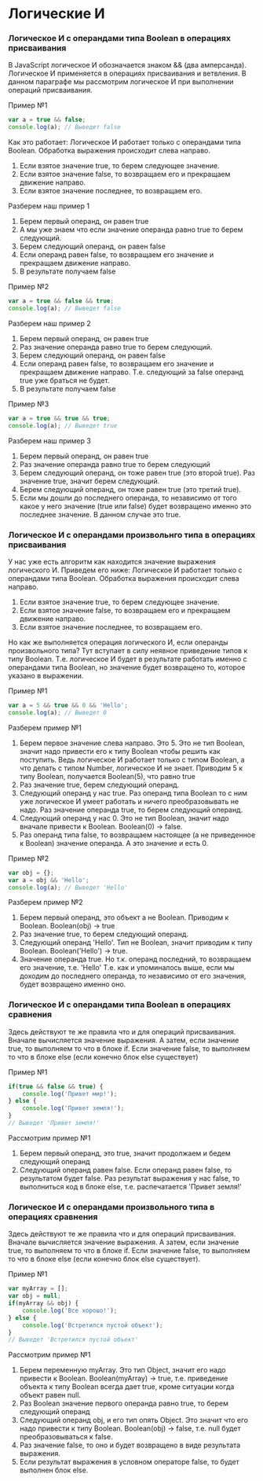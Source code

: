 # Логические И

### Логическое И с операндами типа Boolean в операциях присваивания
В JavaScript логическое И обозначается знаком && (два амперсанда). 
Логическое И применяется в операциях присваивания и ветвления.
В данном параграфе мы рассмотрим логическое И при выполнении операций присваивания.

Пример №1

```javascript
var a = true && false;
console.log(a); // Выведет false
```

Как это работает: 
Логическое И работает только с операндами типа Boolean.
Обработка выражения происходит слева направо.
1. Если взятое значение true, то берем следующее значение.
2. Если взятое значение false, то возвращаем его и прекращаем движение направо.
3. Если взятое значение последнее, то возвращаем его.

Разберем наш пример 1
1. Берем первый операнд, он равен true
2. А мы уже знаем что если значение операнда равно true то берем следующий.
3. Берем следующий операнд, он равен false
4. Если операнд равен false, то возвращаем его значение и прекращаем движение направо. 
5. В результате получаем false

Пример №2
```javascript
var a = true && false && true;
console.log(a); // Выведет false
```
Разберем наш пример 2
1. Берем первый операнд, он равен true
2. Раз значение операнда равно true то берем следующий.
3. Берем следующий операнд, он равен false
4. Если операнд равен false, то возвращаем его значение и прекращаем движение направо. 
Т.е. следующий за false операнд true уже браться не будет. 
5. В результате получаем false

Пример №3
```javascript
var a = true && true && true;
console.log(a); // Выведет true
```
Разберем наш пример 3
1. Берем первый операнд, он равен true
2. Раз значение операнда равно true то берем следующий
3. Берем следующий операнд, он тоже равен true (это второй true). Раз значение true, значит берем следующий.
4. Берем следующий операнд, он тоже равен true (это третий true). 
5. Если мы дошли до последнего операнда, то независимо от того какое у него значение (true или false) будет возвращено именно это последнее значение. В данном случае это true.

### Логическое И с операндами произвольнго типа в операциях присваивания
У нас уже есть алгоритм как находится значение выражения логического И. Приведем его ниже:
Логическое И работает только с операндами типа Boolean.
Обработка выражения происходит слева направо.
1. Если взятое значение true, то берем следующее значение.
2. Если взятое значение false, то возвращаем его и прекращаем движение направо.
3. Если взятое значение последнее, то возвращаем его.

Но как же выполняется операция логического И, если операнды произвольного типа? 
Тут вступает в силу неявное приведение типов к типу Boolean. 
Т.е. логическое И будет в результате работать именно с операндами типа Boolean,
но значение будет возвращено то, которое указано в выражении.

Пример №1
```javascript
var a = 5 && true && 0 && 'Hello';
console.log(a); // Выведет 0
```
 Разберем пример №1
 1. Берем первое значение слева направо. Это 5. 
 Это не тип Boolean, значит надо привести его к типу Boolean чтобы решить как поступить. 
 Ведь логическое И работает только с типом Boolean, а что делать с типом Number, 
 логическое И не знает. Приводим 5 к типу Boolean, получается Boolean(5), что равно true
 2. Раз значение true, берем следующий операнд.
 3. Следующий операнд у нас true. Раз операнд типа Boolean 
 то с ним уже логическое И умеет работать и ничего преобразовывать не надо.
 Раз значение операнда true, то берем следующий операнд.
 4. Следующий операнд у нас 0. Это не тип Boolean, значит надо вначале привести к Boolean.
 Boolean(0) -> false.
 5. Раз операнд типа false, то возвращаем настоящее (а не приведенное к Boolean) значение операнда.
 А это значение и есть 0.
 
Пример №2
```javascript
var obj = {};
var a = obj && 'Hello';
console.log(a); // Выведет 'Hello'
```
Разберем пример №2
1. Берем первый операнд, это объект а не Boolean. Приводим к Boolean. Boolean(obj) -> true
2. Раз значение true, то берем следующий операнд.
3. Следующий операнд 'Hello'. Тип не Boolean, значит приводим к типу Boolean. Boolean('Hello') -> true.
4. Значение операнда true. Но т.к. операнд последний, то возвращаем его значение, т.е. 'Hello'
Т.е. как и упоминалось выше, если мы доходим до последнего операнда, то независимо от его значения,
 будет возвращено именно оно.
 
 ### Логическое И с операндами типа Boolean в операциях сравнения
 
 Здесь действуют те же правила что и для операций присваивания. 
 Вначале вычисляется значение выражения. 
 А затем, если значение true, то выполняем то что в блоке if. 
 Если значение false, то выполняем то что в блоке else (если конечно блок else существует)
 
Пример №1
```javascript
if(true && false && true) {
    console.log('Привет мир!');
} else {
    console.log('Привет земля!');
}
// Выведет 'Привет земля!'
```

Рассмотрим пример №1
1. Берем первый операнд, это true, значит продолжаем и бедем следующий операнд
2. Следующий операнд равен false.
Если операнд равен false, то результатом будет false. 
Раз результат выражения у нас false, то выполниться код в блоке else, 
т.е. распечатается 'Привет земля!'

### Логическое И с операндами произвольного типа в операциях сравнения
Здесь действуют те же правила что и для операций присваивания. 
Вначале вычисляется значение выражения. 
А затем, если значение true, то выполняем то что в блоке if. 
Если значение false, то выполняем то что в блоке else (если конечно блок else существует).
                  
Пример №1
```javascript
var myArray = [];
var obj = null;
if(myArray && obj) {
    console.log('Все хорошо!');
} else {
    console.log('Встретился пустой объект');
}
// Выведет 'Встретился пустой объект'
```
Рассмотрим пример №1
1. Берем переменную myArray. Это тип Object, значит его надо привести к Boolean.
Boolean(myArray) -> true, 
т.е. приведение объекта к типу Boolean всегда дает true, кроме ситуации когда объект равен null.
2. Раз Boolean значение первого операнда равно true, то берем следующий операнд
3. Следующий операнд obj, и его тип опять Object. Это значит что его надо привести к типу Boolean.
Boolean(obj) -> false, т.е. null будет преобразовываться к false.
4. Раз значение false, то оно и будет возвращено в виде результата выражения.
5. Если результат выражения в условном операторе false, то будет выполнен блок else.